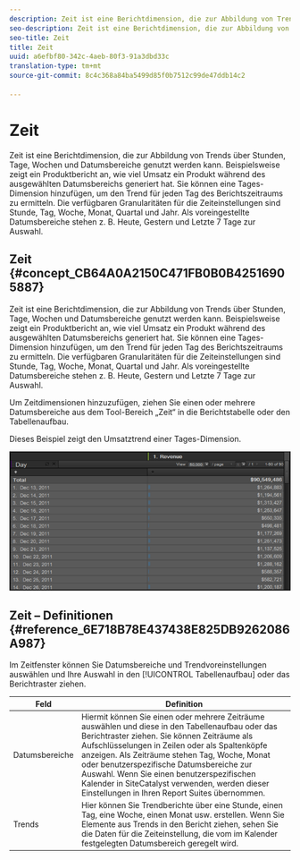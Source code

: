 ```yaml
---
description: Zeit ist eine Berichtdimension, die zur Abbildung von Trends über Stunden, Tage, Wochen und Datumsbereiche genutzt werden kann. Beispielsweise zeigt ein Produktbericht an, wie viel Umsatz ein Produkt während des ausgewählten Datumsbereichs generiert hat. Sie können eine Tages-Dimension hinzufügen, um den Trend für jeden Tag des Berichtszeitraums zu ermitteln. Die verfügbaren Granularitäten für die Zeiteinstellungen sind Stunde, Tag, Woche, Monat, Quartal und Jahr. Als voreingestellte Datumsbereiche stehen z. B. Heute, Gestern und Letzte 7 Tage zur Auswahl.
seo-description: Zeit ist eine Berichtdimension, die zur Abbildung von Trends über Stunden, Tage, Wochen und Datumsbereiche genutzt werden kann. Beispielsweise zeigt ein Produktbericht an, wie viel Umsatz ein Produkt während des ausgewählten Datumsbereichs generiert hat. Sie können eine Tages-Dimension hinzufügen, um den Trend für jeden Tag des Berichtszeitraums zu ermitteln. Die verfügbaren Granularitäten für die Zeiteinstellungen sind Stunde, Tag, Woche, Monat, Quartal und Jahr. Als voreingestellte Datumsbereiche stehen z. B. Heute, Gestern und Letzte 7 Tage zur Auswahl.
seo-title: Zeit
title: Zeit
uuid: a6efbf80-342c-4aeb-80f3-91a3dbd33c
translation-type: tm+mt
source-git-commit: 8c4c368a84ba5499d85f0b7512c99de47ddb14c2

---
```



# Zeit

Zeit ist eine Berichtdimension, die zur Abbildung von Trends über Stunden, Tage, Wochen und Datumsbereiche genutzt werden kann. Beispielsweise zeigt ein Produktbericht an, wie viel Umsatz ein Produkt während des ausgewählten Datumsbereichs generiert hat. Sie können eine Tages-Dimension hinzufügen, um den Trend für jeden Tag des Berichtszeitraums zu ermitteln. Die verfügbaren Granularitäten für die Zeiteinstellungen sind Stunde, Tag, Woche, Monat, Quartal und Jahr. Als voreingestellte Datumsbereiche stehen z. B. Heute, Gestern und Letzte 7 Tage zur Auswahl.

## Zeit {#concept_CB64A0A2150C471FB0B0B42516905887}

Zeit ist eine Berichtdimension, die zur Abbildung von Trends über Stunden, Tage, Wochen und Datumsbereiche genutzt werden kann. Beispielsweise zeigt ein Produktbericht an, wie viel Umsatz ein Produkt während des ausgewählten Datumsbereichs generiert hat. Sie können eine Tages-Dimension hinzufügen, um den Trend für jeden Tag des Berichtszeitraums zu ermitteln. Die verfügbaren Granularitäten für die Zeiteinstellungen sind Stunde, Tag, Woche, Monat, Quartal und Jahr. Als voreingestellte Datumsbereiche stehen z. B. Heute, Gestern und Letzte 7 Tage zur Auswahl.

Um Zeitdimensionen hinzuzufügen, ziehen Sie einen oder mehrere Datumsbereiche aus dem Tool-Bereich „Zeit“ in die Berichtstabelle oder den Tabellenaufbau.

Dieses Beispiel zeigt den Umsatztrend einer Tages-Dimension.

![](assets/day_dimension.png)

## Zeit – Definitionen {#reference_6E718B78E437438E825DB9262086A987}

Im Zeitfenster können Sie Datumsbereiche und Trendvoreinstellungen auswählen und Ihre Auswahl in den [!UICONTROL Tabellenaufbau] oder das Berichtraster ziehen.

<!-- 

r_time_panel.xml

 -->

| Feld | Definition |
|--- |--- |
| Datumsbereiche | Hiermit können Sie einen oder mehrere Zeiträume auswählen und diese in den Tabellenaufbau oder das Berichtraster ziehen. Sie können Zeiträume als Aufschlüsselungen in Zeilen oder als Spaltenköpfe anzeigen. Als Zeiträume stehen Tag, Woche, Monat oder benutzerspezifische Datumsbereiche zur Auswahl. Wenn Sie einen benutzerspezifischen Kalender in SiteCatalyst verwenden, werden dieser Einstellungen in Ihren Report Suites übernommen. |
| Trends | Hier können Sie Trendberichte über eine Stunde, einen Tag, eine Woche, einen Monat usw. erstellen. Wenn Sie Elemente aus Trends in den Bericht ziehen, sehen Sie die Daten für die Zeiteinstellung, die vom im Kalender festgelegten Datumsbereich geregelt wird. |
